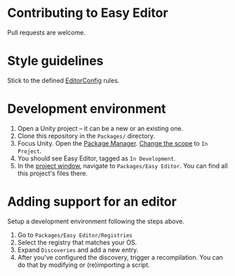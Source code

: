 # Contributing to Easy Editor

Pull requests are welcome.

# Style guidelines

Stick to the defined [EditorConfig](../.editorconfig) rules.

# Development environment

1. Open a Unity project – it can be a new or an existing one.
2. Clone this repository in the `Packages/` directory.
3. Focus Unity. Open the [Package Manager](https://docs.unity3d.com/Manual/upm-ui.html). [Change the scope](https://docs.unity3d.com/Manual/upm-ui-filter.html) to `In Project`.
4. You should see Easy Editor, tagged as `In Development`.
5. In the [project window](https://docs.unity3d.com/Manual/ProjectView.html), navigate to `Packages/Easy Editor`. You can find all this project's files there.

# Adding support for an editor

Setup a development environment following the steps above.

1. Go to `Packages/Easy Editor/Registries`
2. Select the registry that matches your OS.
3. Expand `Discoveries` and add a new entry.
4. After you've configured the discovery, trigger a recompilation. You can do that by modifying or (re)importing a script.
